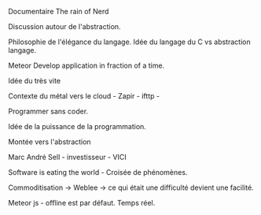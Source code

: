 Documentaire  The rain of Nerd

Discussion autour de l'abstraction. 

Philosophie de l'élégance du langage. Idée du langage du C vs abstraction langage.

Meteor Develop application in fraction of a time.

Idée du très vite 

Contexte du métal vers le cloud - Zapir - ifttp - 

Programmer sans coder.

Idée de la puissance de la programmation.

Montée vers l'abstraction

Marc André Sell - investisseur - VICI

Software is eating the world - Croisée de phénomènes.

Commoditisation -> Weblee -> ce qui était une difficulté devient une facilité.

Meteor js - offline est par défaut. Temps réel.


